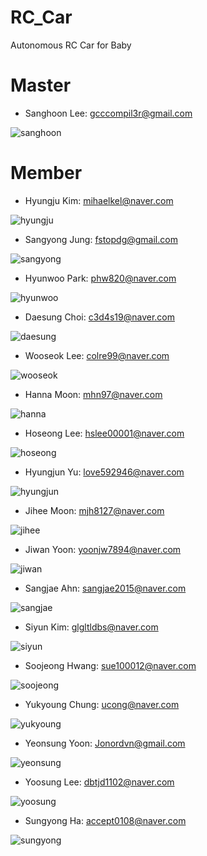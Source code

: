 # RC_Car
Autonomous RC Car for Baby

# Master
- Sanghoon Lee:			gcccompil3r@gmail.com

![sanghoon](./member_profile/sanghoon_profile_1.jpg)

# Member
- Hyungju Kim:			mihaelkel@naver.com

![hyungju](./member_profile/hyungju_profile_1.jpg)

- Sangyong Jung:		fstopdg@gmail.com

![sangyong](./member_profile/sangyong_profile_1.jpg)

- Hyunwoo Park:			phw820@naver.com

![hyunwoo](./member_profile/hyunwoo_profile_1.jpg)

- Daesung Choi:			c3d4s19@naver.com

![daesung](./member_profile/daesung_profile_1.jpg)

- Wooseok Lee:			colre99@naver.com

![wooseok](./member_profile/wooseok_profile_1.jpg)

- Hanna Moon:			mhn97@naver.com

![hanna](./member_profile/hanna_profile_1.jpg)

- Hoseong Lee:			hslee00001@naver.com

![hoseong](./member_profile/hoseong_profile_1.jpg)

- Hyungjun Yu:			love592946@naver.com

![hyungjun](./member_profile/hyungjun_profile_1.jpg)

- Jihee Moon:			mjh8127@naver.com

![jihee](./member_profile/jihee_profile_1.jpg)

- Jiwan Yoon:			yoonjw7894@naver.com

![jiwan](./member_profile/jiwan_profile_1.jpg)

- Sangjae Ahn:			sangjae2015@naver.com

![sangjae](./member_profile/sangjae_profile_1.jpg)

- Siyun Kim:			glgltldbs@naver.com

![siyun](./member_profile/siyun_profile_1.jpg)

- Soojeong Hwang:		sue100012@naver.com

![soojeong](./member_profile/soojeong_profile_1.jpg)

- Yukyoung Chung:		ucong@naver.com

![yukyoung](./member_profile/yukyoung_profile_1.jpg)

- Yeonsung Yoon:		Jonordvn@gmail.com

![yeonsung](./member_profile/yeonsung_profile_1.jpg)

- Yoosung Lee:			dbtjd1102@naver.com

![yoosung](./member_profile/yoosung_profile_1.jpg)

- Sungyong Ha:			accept0108@naver.com

![sungyong](./member_profile/sungyong_profile_1.jpg)
